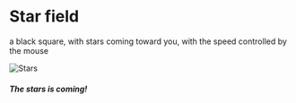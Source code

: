# Star field
a black square, with stars coming toward you, with the speed controlled by the mouse

![Stars](https://i.imgflip.com/3iqjng.gif)

##### The stars is coming!

